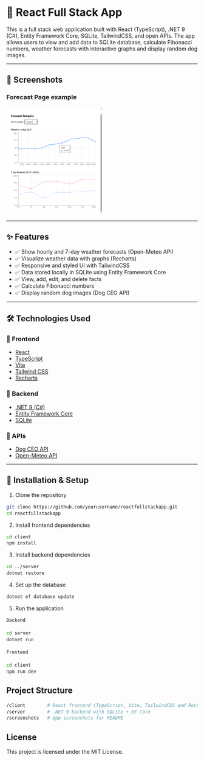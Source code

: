 # 🐾 React Full Stack App

This is a full stack web application built with React (TypeScript), .NET 9 (C#), Entity Framework Core, SQLite, TailwindCSS, and open APIs. The app allows users to view and add data to SQLite database, calculate Fibonacci numbers, weather forecasts with interactive graphs and display random dog images.

---

## 📸 Screenshots

### Forecast Page example
<img src="./screenshots/forecast.png" alt="Forecast sample" width="50%" />

---

## ✨ Features

- ✅ Show hourly and 7-day weather forecasts (Open-Meteo API)
- ✅ Visualize weather data with graphs (Recharts)
- ✅ Responsive and styled UI with TailwindCSS
- ✅ Data stored locally in SQLite using Entity Framework Core
- ✅ View, add, edit, and delete facts
- ✅ Calculate Fibonacci numbers
- ✅ Display random dog images (Dog CEO API)


---

## 🛠 Technologies Used

### 🔹 Frontend
- [React](https://reactjs.org/)
- [TypeScript](https://www.typescriptlang.org/)
- [Vite](https://vitejs.dev/)
- [Tailwind CSS](https://tailwindcss.com/)
- [Recharts](https://recharts.org/)

### 🔹 Backend
- [.NET 9 (C#)](https://dotnet.microsoft.com/)
- [Entity Framework Core](https://learn.microsoft.com/en-us/ef/)
- [SQLite](https://www.sqlite.org/index.html)

### 🔹 APIs
- [Dog CEO API](https://dog.ceo/dog-api/)
- [Open-Meteo API](https://open-meteo.com/)

---

## 🚀 Installation & Setup

1. Clone the repository
```bash
git clone https://github.com/yourusername/reactfullstackapp.git
cd reactfullstackapp
```
2. Install frontend dependencies
```bash
cd client
npm install
```
3. Install backend dependencies
```bash
cd ../server
dotnet restore
```
4. Set up the database
```bash
dotnet ef database update
```
5. Run the application
```bash
Backend

cd server
dotnet run

Frontend

cd client
npm run dev
```
## Project Structure
```bash
/client        # React frontend (TypeScript, Vite, TailwindCSS and Recharts)
/server        # .NET 9 backend with SQLite + EF Core
/screenshots   # App screenshots for README
```
## License
This project is licensed under the MIT License.
